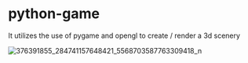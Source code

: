 # python-game
It utilizes the use of pygame and opengl to create / render a 3d scenery


![376391855_284741157648421_5568703587763309418_n](https://github.com/ron3545/python-game/assets/86136180/c84888ed-1c70-4979-8b15-a352b5cacb4a)
